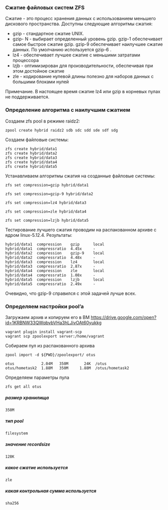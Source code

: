 ### Сжатие файловых систем ZFS

Сжатие - это процесс хранения данных с использованием меньшего дискового пространства. Доступны следующие алгоритмы сжатия:

- gzip - стандартное сжатие UNIX.
- gzip- N - выбирает определенный уровень gzip. gzip-1 обеспечивает самое быстрое сжатие gzip. gzip-9 обеспечивает наилучшее сжатие данных. По умолчанию используется gzip-6 .
- lz4 - обеспечивает лучшее сжатие с меньшими затратами процессора
- lzjb - оптимизирован для производительности, обеспечивая при этом достойное сжатие
- zle - кодирование нулевой длины полезно для наборов данных с большими блоками нулей

Примечание.  В настоящее время сжатие lz4 или gzip в корневых пулах не поддерживается.

### Определение алгоритма с наилучшим сжатием

Создаем zfs pool в режиме raidz2:
```
zpool create hybrid raidz2 sdb sdc sdd sde sdf sdg
```
Создаем файловые системы:
```
zfs create hybrid/data1
zfs create hybrid/data2
zfs create hybrid/data3
zfs create hybrid/data4
zfs create hybrid/data5
```
Устанавливаем алгоритмы сжатия на созданные файловые системы:

`zfs set compression=gzip hybrid/data1`

 `zfs set compression=gzip-9 hybrid/data2`
 
 `zfs set compression=lz4 hybrid/data3`
 
 `zfs set compression=zle hybrid/data4`
 
 `zfs set compression=lzjb hybrid/data5`
 
 Тестирование лучшего сжатия проводим на распакованном архиве c ядром linux-5.12.4.
 Результаты:
 
```
hybrid/data1  compression    gzip      local
hybrid/data1  compressratio  4.45x     -
hybrid/data2  compression    gzip-9    local
hybrid/data2  compressratio  4.48x     -
hybrid/data3  compression    lz4       local
hybrid/data3  compressratio  2.87x     -
hybrid/data4  compression    zle       local
hybrid/data4  compressratio  1.08x     -
hybrid/data5  compression    lzjb      local
hybrid/data5  compressratio  2.49x     -
```
Очевидно, что gzip-9 справился с этой задачей лучше всех.

 
 
### Определяем настройки pool’a
Загружаем архив и копируем его в ВМ
https://drive.google.com/open?id=1KRBNW33QWqbvbVHa3hLJivOAt60yukkg
```
vagrant plugin install vagrant-scp
vagrant scp zpoolexport server:/home/vagrant
```
Собираем пул из распакованного архива
```
zpool import -d ${PWD}/zpoolexport/ otus
```
```
otus            2.04M   350M       24K  /otus
otus/hometask2  1.88M   350M     1.88M  /otus/hometask2
```
Определяем параметры пула
```
zfs get all otus
```
##### размер хранилища
```
350M
```
##### тип pool
```
filesystem
```
##### значение recordsize
```
128K
```
##### какое сжатие используется
```
zle
```
##### какая контрольная сумма используется
```
sha256
```

